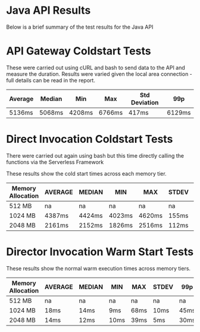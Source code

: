 # Java API Results

Below is a brief summary of the test results for the Java API


# API Gateway Coldstart Tests
These were carried out using cURL and bash to send data to the API and measure the duration. Results were varied given the local area connection - full details can be read in the report.

| Average | Median | Min    | Max    | Std Deviation | 99p    | 
|---------|--------|--------|--------|---------------|--------| 
| 5136ms  | 5068ms | 4208ms | 6766ms | 417ms         | 6129ms | 


# Direct Invocation Coldstart Tests
There were carried out again using bash but this time directly calling the functions via the Serverless Framework

These results show the cold start times across each memory tier.

| Memory Allocation | AVERAGE | MEDIAN | MIN    | MAX    | STDEV | 99p    | 
|-------------------|---------|--------|--------|--------|-------|--------| 
| 512 MB            | na      | na     | na     | na     | na    | na     | 
| 1024 MB           | 4387ms  | 4424ms | 4023ms | 4620ms | 155ms | 4608ms | 
| 2048 MB           | 2161ms  | 2152ms | 1826ms | 2516ms | 112ms | 2498ms | 


# Director Invocation Warm Start Tests

These results show the normal warm execution times across memory tiers.

| Memory Allocation | AVERAGE | MEDIAN | MIN  | MAX  | STDEV | 99p  | 
|-------------------|---------|--------|------|------|-------|------| 
| 512 MB            | na      | na     | na   | na   | na    | na   | 
| 1024 MB           | 18ms    | 14ms   | 9ms  | 68ms | 10ms  | 45ms | 
| 2048 MB           | 14ms    | 12ms   | 10ms | 39ms | 5ms   | 30ms | 
